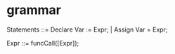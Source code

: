 # grammar

Statements ::= Declare Var := Expr;
             | Assign Var = Expr;

Expr ::= funcCall([Expr]); 
